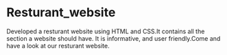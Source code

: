 # Resturant_website
Developed a resturant website using HTML and CSS.It contains all the section a website should have.
It is informative, and user friendly.Come and have a look at our resturant website.
